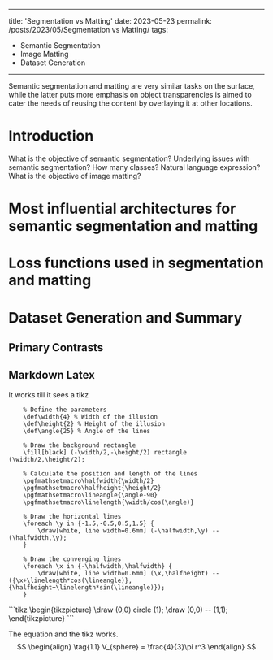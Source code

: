 <script src="https://cdn.jsdelivr.net/npm/mafs/dist/mafs-bundle.js"></script>
---
title: 'Segmentation vs Matting'
date: 2023-05-23
permalink: /posts/2023/05/Segmentation vs Matting/
tags:
  - Semantic Segmentation
  - Image Matting
  - Dataset Generation
---

Semantic segmentation and matting are very similar tasks on the surface, while the latter puts more emphasis on object transparencies is aimed to cater the needs of reusing the content by overlaying it at other locations.

Introduction
======
What is the objective of semantic segmentation?
Underlying issues with semantic segmentation? How many classes? Natural language expression?
What is the objective of image matting?

Most influential architectures for semantic segmentation and matting
======

Loss functions used in segmentation and matting
======

Dataset Generation and Summary
======

Primary Contrasts
------

Markdown Latex
------

It works till it sees a tikz



```tikzpicture
    % Define the parameters
    \def\width{4} % Width of the illusion
    \def\height{2} % Height of the illusion
    \def\angle{25} % Angle of the lines
    
    % Draw the background rectangle
    \fill[black] (-\width/2,-\height/2) rectangle (\width/2,\height/2);
    
    % Calculate the position and length of the lines
    \pgfmathsetmacro\halfwidth{\width/2}
    \pgfmathsetmacro\halfheight{\height/2}
    \pgfmathsetmacro\lineangle{\angle-90}
    \pgfmathsetmacro\linelength{\width/cos(\angle)}
    
    % Draw the horizontal lines
    \foreach \y in {-1.5,-0.5,0.5,1.5} {
        \draw[white, line width=0.6mm] (-\halfwidth,\y) -- (\halfwidth,\y);
    }
    
    % Draw the converging lines
    \foreach \x in {-\halfwidth,\halfwidth} {
        \draw[white, line width=0.6mm] (\x,\halfheight) -- ({\x+\linelength*cos(\lineangle)},{\halfheight+\linelength*sin(\lineangle)});
    }
```

<div class="diagram">
  ```tikz
  \begin{tikzpicture}
    \draw (0,0) circle (1);
    \draw (0,0) -- (1,1);
  \end{tikzpicture}
  ```  
</div>

The equation and the tikz works.
$$
\begin{align}
  \tag{1.1}
  V_{sphere} = \frac{4}{3}\pi r^3
\end{align}
$$
